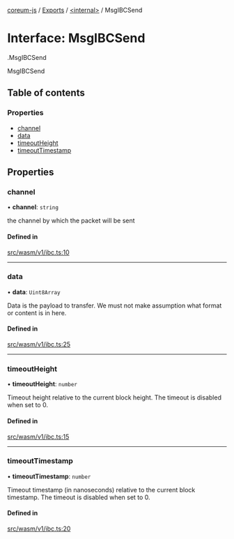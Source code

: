 [coreum-js](../README.md) / [Exports](../modules.md) / [<internal\>](../modules/internal_.md) / MsgIBCSend

# Interface: MsgIBCSend

[<internal>](../modules/internal_.md).MsgIBCSend

MsgIBCSend

## Table of contents

### Properties

- [channel](internal_.MsgIBCSend.md#channel)
- [data](internal_.MsgIBCSend.md#data)
- [timeoutHeight](internal_.MsgIBCSend.md#timeoutheight)
- [timeoutTimestamp](internal_.MsgIBCSend.md#timeouttimestamp)

## Properties

### channel

• **channel**: `string`

the channel by which the packet will be sent

#### Defined in

[src/wasm/v1/ibc.ts:10](https://github.com/PulsaraIO/coreum-js/blob/64a1208/src/wasm/v1/ibc.ts#L10)

___

### data

• **data**: `Uint8Array`

Data is the payload to transfer. We must not make assumption what format or
content is in here.

#### Defined in

[src/wasm/v1/ibc.ts:25](https://github.com/PulsaraIO/coreum-js/blob/64a1208/src/wasm/v1/ibc.ts#L25)

___

### timeoutHeight

• **timeoutHeight**: `number`

Timeout height relative to the current block height.
The timeout is disabled when set to 0.

#### Defined in

[src/wasm/v1/ibc.ts:15](https://github.com/PulsaraIO/coreum-js/blob/64a1208/src/wasm/v1/ibc.ts#L15)

___

### timeoutTimestamp

• **timeoutTimestamp**: `number`

Timeout timestamp (in nanoseconds) relative to the current block timestamp.
The timeout is disabled when set to 0.

#### Defined in

[src/wasm/v1/ibc.ts:20](https://github.com/PulsaraIO/coreum-js/blob/64a1208/src/wasm/v1/ibc.ts#L20)
